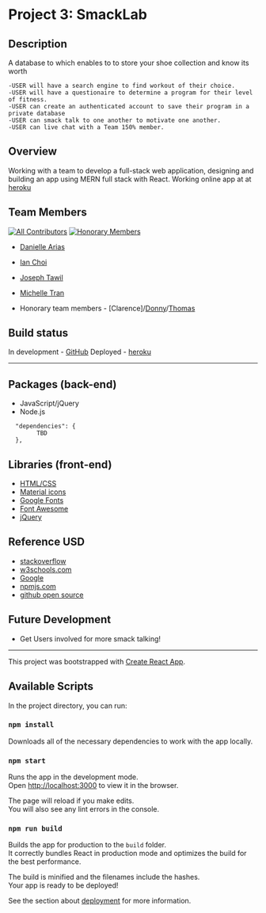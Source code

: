 # Project 3: SmackLab

## Description

A database to which enables to to store your shoe collection and know its worth

```
-USER will have a search engine to find workout of their choice.
-USER will have a questionaire to determine a program for their level of fitness.
-USER can create an authenticated account to save their program in a private database
-USER can smack talk to one another to motivate one another.
-USER can live chat with a Team 150% member.
```

## Overview

Working with a team to develop a full-stack web application, designing and building an app using MERN full stack with React. Working online app at at [heroku](https://smacklab.herokuapp.com)

## Team Members

[![All Contributors](https://img.shields.io/badge/contributors-4-yellow)](#contributors-)
[![Honorary Members](https://img.shields.io/badge/honorary-3-brightgreen)](#honorary-)

- [Danielle Arias](https://github.com/ichoi21)
- [Ian Choi](https://github.com/ichoi21)
- [Joseph Tawil](https://github.com/ichoi21)
- [Michelle Tran](https://github.com/ichoi21)

- Honorary team members - [Clarence]/[Donny](https://github.com/donaldvallejo)/[Thomas](https://github.com/ts22082)

## Build status

In development - [GitHub](https://github.com/ichoi21/SmackLab)
Deployed - [heroku](https://smacklab.herokuapp.com/)

<hr>

## Packages (back-end)

- JavaScript/jQuery
- Node.js

```
  "dependencies": {
        TBD
  },
```

## Libraries (front-end)

- [HTML/CSS](https://w3schools.com)
- [Material icons](https://material.io/)
- [Google Fonts](https://fonts.google.com/)
- [Font Awesome](https://fontawesome.com/start)
- [jQuery](https://code.jquery.com/)

## Reference USD

- [stackoverflow](https://stackoverflow.com/)
- [w3schools.com](https://www.w3schools.com/)
- [Google](www.google.com)
- [npmjs.com](https://www.npmjs.com/)
- [github open source](github.com)

## Future Development

- Get Users involved for more smack talking!

<hr>

This project was bootstrapped with [Create React App](https://github.com/facebook/create-react-app).

## Available Scripts

In the project directory, you can run:

### `npm install`

Downloads all of the necessary dependencies to work with the app locally.

### `npm start`

Runs the app in the development mode.<br />
Open [http://localhost:3000](http://localhost:3000) to view it in the browser.

The page will reload if you make edits.<br />
You will also see any lint errors in the console.

### `npm run build`

Builds the app for production to the `build` folder.<br />
It correctly bundles React in production mode and optimizes the build for the best performance.

The build is minified and the filenames include the hashes.<br />
Your app is ready to be deployed!

See the section about [deployment](https://facebook.github.io/create-react-app/docs/deployment) for more information.
